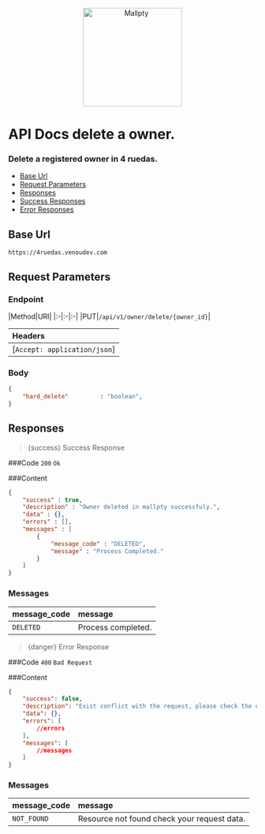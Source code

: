 <p align="center"><a href="https://venoudev.com/"><img src="https://venoudev.com/img/venoudev-2.png" width="200" alt="Mallpty"></a>
</p>

# API Docs delete a owner.
### Delete a registered owner in 4 ruedas.

- [Base Url](#base_url)
- [Request Parameters](#request_parameters)
- [Responses](#response)
- [Success Responses](#success)
- [Error Responses](#error)

<a name="base_url"></a>
## Base Url

```text
https://4ruedas.venoudev.com
```

<a name="request_parameters"></a>
## Request Parameters

### Endpoint

|Method|URI|
|:-|:-|:-|
|PUT|`/api/v1/owner/delete/{owner_id}`|

|Headers|
|:-|
|[`Accept: application/json`]|

### Body 

```json
{
    "hard_delete"         : "boolean", 
}
```

<a name="response"></a>

## Responses

<a name="success"></a>

> {success} Success Response

###Code `200` `Ok`

###Content

```json
{
    "success" : true,
    "description" : "Owner deleted in mallpty successfuly.",
    "data" : {},
    "errors" : [],
    "messages" : [
        {
            "message_code" : "DELETED", 
            "message" : "Process Completed."
        }
    ]
}
```
### Messages

<larecipe-badge type="info" circle icon="fa fa-commenting-o"></larecipe-badge> 

|message_code|message|
|:-|:-|
|`DELETED`|Process completed.|


<a name="error"></a>

> {danger} Error Response

###Code `400` `Bad Request`

###Content

```json
{
    "success": false,
    "description": "Exist conflict with the request, please check the errors or messages.",
    "data": {},
    "errors": [
        //errors
    ],
    "messages": [
        //messages
    ]
}
``` 

### Messages

<larecipe-badge type="info" circle icon="fa fa-commenting-o"></larecipe-badge> 

|message_code|message|
|:-|:-|
|`NOT_FOUND`|Resource not found check your request data.|


